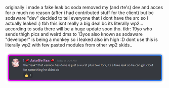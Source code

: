 
originally i made a fake leak bc soda removed my (and rte's) dev and acces for p much no reason (after i had contributed stuff for the client)
but bc sodaware "dev" decided to tell everyone that i dont have the src so i actually leaked :)
tbh this isnt really a big deal bc its literally wp2... according to soda there will be a huge update soon tho.
tldr: 19yo who sends thigh pics and weird dms to 13yos also known as sodaware "developer" is being a monkey so i leaked 
also im high :D dont use this is literally wp2 with few pasted modules from other wp2 skids..


![img.png](img.png)

